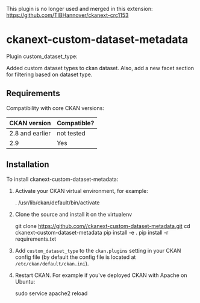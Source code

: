 This plugin is no longer used and merged in this extension:
https://github.com/TIBHannover/ckanext-crc1153

# ckanext-custom-dataset-metadata

Plugin custom_dataset_type:

Added custom dataset types to ckan dataset. Also, add a new facet section for filtering based on dataset type.


## Requirements


Compatibility with core CKAN versions:

| CKAN version    | Compatible?   |
| --------------- | ------------- |
| 2.8 and earlier | not tested    |
| 2.9             | Yes    |



## Installation


To install ckanext-custom-dataset-metadata:

1. Activate your CKAN virtual environment, for example:

     . /usr/lib/ckan/default/bin/activate

2. Clone the source and install it on the virtualenv

    git clone https://github.com//ckanext-custom-dataset-metadata.git
    cd ckanext-custom-dataset-metadata
    pip install -e .
	pip install -r requirements.txt

3. Add `custom_dataset_type` to the `ckan.plugins` setting in your CKAN
   config file (by default the config file is located at
   `/etc/ckan/default/ckan.ini`).

4. Restart CKAN. For example if you've deployed CKAN with Apache on Ubuntu:

     sudo service apache2 reload

